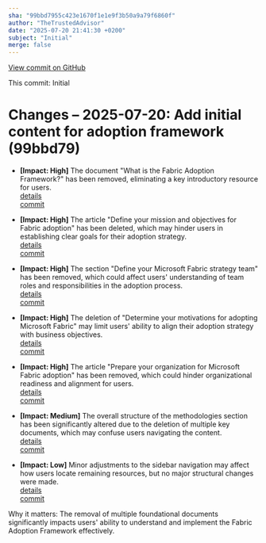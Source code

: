 ```yaml
---
sha: "99bbd7955c423e1670f1e1e9f3b50a9a79f6860f"
author: "TheTrustedAdvisor"
date: "2025-07-20 21:41:30 +0200"
subject: "Initial"
merge: false
---
```


[View commit on GitHub](https://github.com/TheTrustedAdvisor/FabricAdoptionFramework/commit/99bbd7955c423e1670f1e1e9f3b50a9a79f6860f)

This commit: Initial

# Changes – 2025-07-20: Add initial content for adoption framework (99bbd79)

- **[Impact: High]** The document "What is the Fabric Adoption Framework?" has been removed, eliminating a key introductory resource for users.  
   [details](/docs/about/changes/2025-07-20-what-is-the-fabric-adoption-framework)  
   [commit](https://github.com/TheTrustedAdvisor/FabricAdoptionFramework/commit/99bbd7955c423e1670f1e1e9f3b50a9a79f6860f)

- **[Impact: High]** The article "Define your mission and objectives for Fabric adoption" has been deleted, which may hinder users in establishing clear goals for their adoption strategy.  
   [details](/docs/about/changes/2025-07-20-define-your-mission-and-objectives)  
   [commit](https://github.com/TheTrustedAdvisor/FabricAdoptionFramework/commit/99bbd7955c423e1670f1e1e9f3b50a9a79f6860f)

- **[Impact: High]** The section "Define your Microsoft Fabric strategy team" has been removed, which could affect users' understanding of team roles and responsibilities in the adoption process.  
   [details](/docs/about/changes/2025-07-20-define-your-strategy-team)  
   [commit](https://github.com/TheTrustedAdvisor/FabricAdoptionFramework/commit/99bbd7955c423e1670f1e1e9f3b50a9a79f6860f)

- **[Impact: High]** The deletion of "Determine your motivations for adopting Microsoft Fabric" may limit users' ability to align their adoption strategy with business objectives.  
   [details](/docs/about/changes/2025-07-20-determine-your-motivations)  
   [commit](https://github.com/TheTrustedAdvisor/FabricAdoptionFramework/commit/99bbd7955c423e1670f1e1e9f3b50a9a79f6860f)

- **[Impact: High]** The article "Prepare your organization for Microsoft Fabric adoption" has been removed, which could hinder organizational readiness and alignment for users.  
   [details](/docs/about/changes/2025-07-20-prepare-your-organization)  
   [commit](https://github.com/TheTrustedAdvisor/FabricAdoptionFramework/commit/99bbd7955c423e1670f1e1e9f3b50a9a79f6860f)

- **[Impact: Medium]** The overall structure of the methodologies section has been significantly altered due to the deletion of multiple key documents, which may confuse users navigating the content.  
   [details](/docs/about/changes/2025-07-20-methodologies-overview)  
   [commit](https://github.com/TheTrustedAdvisor/FabricAdoptionFramework/commit/99bbd7955c423e1670f1e1e9f3b50a9a79f6860f)

- **[Impact: Low]** Minor adjustments to the sidebar navigation may affect how users locate remaining resources, but no major structural changes were made.  
   [details](/docs/about/changes/2025-07-20-sidebar-navigation)  
   [commit](https://github.com/TheTrustedAdvisor/FabricAdoptionFramework/commit/99bbd7955c423e1670f1e1e9f3b50a9a79f6860f)

Why it matters: The removal of multiple foundational documents significantly impacts users' ability to understand and implement the Fabric Adoption Framework effectively.

